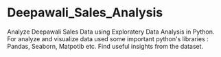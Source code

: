 # Deepawali_Sales_Analysis
Analyze Deepawali Sales Data using Exploratery Data Analysis in Python.
For analyze and visualize data used some important python's libraries : Pandas, Seaborn, Matpotib etc.
Find useful insights from the dataset.
